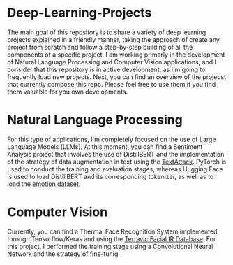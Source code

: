# Deep-Learning-Projects
The main goal of this repository is to share a variety of deep learning projects explained in a friendly manner, taking the approach of create any project from scratch and follow a step-by-step building of all the components of a specific project. 
I am working primarly in the development of Natural Language Processing and Computer Vision applications, and I consider that this repository is in active development, as I'm going to frequently load new projects.
Next, you can find an overview of the projecst that currently compose this repo. Please feel free to use them if you find them valuable for you own developments.

# Natural Language Processing
For this type of applications, I'm completely focused on the use of Large Language Models (LLMs). 
At this moment, you can find a Sentiment Analysis project that involves the use of DistillBERT and the implementation of the strategy of data augmentation in text using the [TextAttack](https://github.com/QData/TextAttack). PyTorch is used to conduct the training and evaluation stages, whereas Hugging Face is used to load DistillBERT and its corresponding tokenizer, as well as to load the [emotion dataset](https://huggingface.co/datasets/dair-ai/emotion).

# Computer Vision
Currently, you can find a Thermal Face Recognition System implemented through Tensorflow/Keras and using the [Terravic Facial IR Database](https://vcipl-okstate.org/pbvs/bench/Data/04/download.html). For this project, I performed the training stage using a Convolutional Neural Network and the strategy of fine-tunig.


